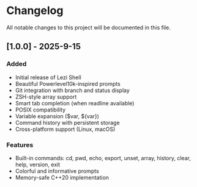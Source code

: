 # Changelog

All notable changes to this project will be documented in this file.

## [1.0.0] - 2025-9-15

### Added
- Initial release of Lezi Shell
- Beautiful Powerlevel10k-inspired prompts
- Git integration with branch and status display
- ZSH-style array support
- Smart tab completion (when readline available)
- POSIX compatibility
- Variable expansion ($var, ${var})
- Command history with persistent storage
- Cross-platform support (Linux, macOS)

### Features
- Built-in commands: cd, pwd, echo, export, unset, array, history, clear, help, version, exit
- Colorful and informative prompts
- Memory-safe C++20 implementation